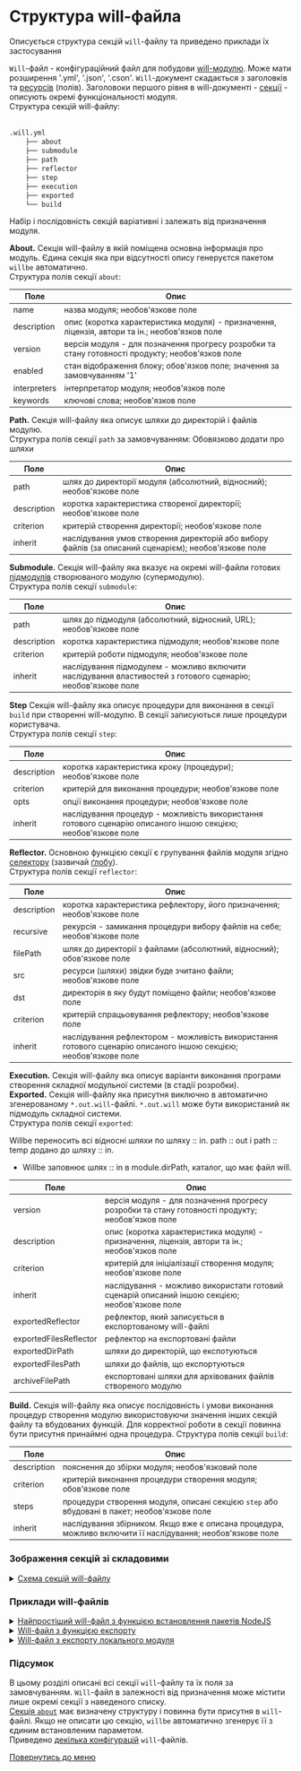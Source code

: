 # Структура will-файла

Описується структура секцій `will`-файлу та приведено приклади їх застосування

`Will`-файл - конфігураційний файл для побудови [will-модулю](Concepts.ukr.md#module). Може мати розширення '.yml', '.json', '.cson'. `Will`-документ скадається з заголовків та [ресурсів](Concepts.ukr.md#resource) (полів). Заголовоки першого рівня в will-документі - [секції](Concepts.ukr.md#will-file-section) - описують окремі функціональності модуля.  
Структура секцій will-файлу:

```

.will.yml
    ├── about
    ├── submodule
    ├── path
    ├── reflector
    ├── step
    ├── execution
    ├── exported
    └── build

```
Набір і послідовність секцій варіативні і залежать від призначення модуля.

<a name="about"></a> **About.** Секція will-файлу в якій поміщена основна інформація про модуль. Єдина секція яка при відсутності опису генеруєтся пакетом `willbe` автоматично.     
Структура полів секції `about`:

| Поле           | Опис                                    |
|----------------|-----------------------------------------|
| name           | назва модуля; необов'язкове поле        |
| description    | опис (коротка характеристика модуля) - призначення, ліцензія, автори та ін.; необов'язков поле    |
| version        | версія модуля - для позначення прогресу розробки та стану готовності продукту; необов'язков поле  |
| enabled        | стан відображення блоку; обов'язков поле; значення за замовчуванням '1' |
| interpreters   | інтерпретатор модуля; необов'язков поле |
| keywords       | ключові слова; необов'язков поле        |  

<a name="path"></a> **Path.** Секція will-файлу яка описує шляхи до директорій і файлів модулю.  
Структура полів секції `path` за замовчуванням: Обовязково додати про шляхи  

| Поле           | Опис                                    |
|----------------|-----------------------------------------|
| path           | шлях до директорії модуля (абсолютний, відносний); необов'язкове поле |
| description    | коротка характеристика створеної директорії; необов'язкове поле     |
| criterion      | критерій створення директорії; необов'язкове поле                   |
| inherit        | наслідування умов створення директорій або вибору файлів (за описаний сценарієм); необов'язкове поле  |  

<a name="submodule"></a> **Submodule.** Секція will-файлу яка вказує на окремі will-файли готових [підмодулів](Concepts.ukr.md#submodule) створюваного модулю (супермодулю).  
Структура полів секції `submodule`:  

| Поле           | Опис                                   |
|----------------|----------------------------------------|
| path           | шлях до підмодуля (абсолютний, відносний, URL); необов'язкове поле |
| description    | коротка характеристика підмодуля; необов'язкове поле               |
| criterion      | критерій роботи підмодуля; необов'язкове поле                      |
| inherit        | наслідування підмодулем - можливо включити наслідування властивостей з готового сценарію; необов'язкове поле    |  

<a name="step"></a> **Step** Секція will-файлу яка описує процедури для виконання в секції `build` при створенні will-модулю. В секції записуються лише процедури користувача.  
Структура полів секції `step`:   

| Поле           | Опис                                   |
|----------------|----------------------------------------|
| description    | коротка характеристика кроку (процедури); необов'язкове поле       |
| criterion      | критерій для виконання процедури; необов'язкове поле               |
| opts           | опції виконання процедури; необов'язкове поле                      |
| inherit        | наслідування процедур - можливість використання готового сценарію описаного іншою секцією; необов'язкове поле    |

<a name="reflector"></a> **Reflector.** Основною функцією секції є групування файлів модуля згідно [селектору](Concepts.ukr.md#selector) (зазвичай [ґлобу](Concepts.ukr.md#selector-with-glob)).   
Структура полів секції `reflector`:  

| Поле           | Опис                                   |
|----------------|----------------------------------------|
| description    | коротка характеристика рефлектору, його призначення; необов'язкове поле  |
| recursive      | рекурсія - замикання процедури вибору файлів на себе; необов'язкове поле |
| filePath       | шлях до директорії з файлами (абсолютний, відносний); обов'язкове поле   |
| src            | ресурси (шляхи) звідки буде зчитано файли; необов'язкове поле            |
| dst            | директорія в яку будут поміщено файли; необов'язкове поле                |
| criterion      | критерій спрацьовування рефлектору; необов'язкове поле                   |
| inherit        | наслідування рефлектором - можливість використання готового сценарію описаного іншою секцією; необов'язкове поле    |

<a name="execution"></a> **Execution.** Секція will-файлу яка описує варіанти виконання програми створення складної модульної системи (в стадії розробки).  
<a name="exported"></a> **Exported.** Секція will-файлу яка присутня виключно в автоматично згенерованому `*.out.will`-файлі. `*.out.will` може бути використаний як підмодуль складної системи.  
Структура полів секції `exported`:  

Willbe переносить всі відносні шляхи по шляху :: in. path :: out і path :: temp додано до шляху :: in.
- Willbe заповнює шлях :: in в module.dirPath, каталог, що має файл will.


| Поле                     | Опис                                   |
|--------------------------|----------------------------------------|
| version                  | версія модуля - для позначення прогресу розробки та стану готовності продукту; необов'язков поле |
| description              | опис (коротка характеристика модуля) - призначення, ліцензія, автори та ін.; необов'язков поле   |
| criterion                | критерій для ініціалізації створення модуля; необов'язкове поле                                  |
| inherit                  | наслідування - можливо використати готовий сценарій описаний іншою секцією; необов'язкове поле   |
| exportedReflector        | рефлектор, який записується в експортованому will-файлі      |
| exportedFilesReflector   | рефлектор на експортовані файли                              |  
| exportedDirPath          | шляхи до директорій, що експотуються                         |
| exportedFilesPath        | шляхи до файлів, що експортуються                            |
| archiveFilePath          | експортовані шляхи для архівованих файлів створеного модулю  |

<a name="build"></a> **Build.** Секція will-файлу яка описує послідовність і умови виконання процедур створення модулю використовуючи значення інших секцій файлу та вбудованих функцій. Для корректної роботи в секції повинна бути присутня принаймні одна процедура. 
Структура полів секції `build`:  

| Поле          | Опис                                    |
|---------------|-----------------------------------------|
| description   | пояснення до збірки модуля; необов'язковий поле                          |  
| criterion     | критерій виконання процедури створення модуля; обов'язкове поле          |
| steps         | процедури створення модуля, описані секцією `step` або вбудовані в пакет; необов'язкове поле                |
| inherit       | наслідування збірником. Якщо вже є описана процедура, можливо включити її наслідування; необов'язкове поле  |  

### Зображення секцій зі складовими
<details>
  <summary><u>Схема секцій will-файлу</u></summary>
<p> </p>
<p>Секція 'path'</p>

![path.section.ukr](./Images/path.section.ukr.png)

<p> </p>
<p>Секція 'submodule'</p>

![submodule.section.ukr](./Images/submodule.section.ukr.png)

<p> </p>
<p>Секція 'reflector'</p>

![reflector.section.ukr](./Images/reflector.section.ukr.png)

</details>

### <a name="examples"></a> Приклади will-файлів

<details>
  <summary><u>Найпростіший will-файл з функцією встановлення пакетів NodeJS</u></summary>

```yaml

about :

  name : first
  description : "First module"
  version : 0.0.1

step :

  npm.install :
    currentPath : '.'
    shell : npm install

build :

  debug:
    criterion :
      default : 1
    steps :
      - npm.install
```

Детальніше в розділі [First will-file](First_will_file.md)
</details>

<details>
  <summary><u>Will-файл з функцією експорту</u></summary>

```yaml

About
  name : 'listing'
  description : 'Module for listing'
  version : '0.0.1'
  enabled : 1

Paths
  in : 'in'
  out : 'out'
  export : 'proto'

step::export.proto
  opts :
    tar : 0
    export : path::export
  inherit :
    export

build::export
  criterion :
    default : 1
    export : 1
  steps :
    export.proto
```
</details>


<details>
  <summary><u>Will-файл з експорту локального модуля</u></summary>

```yaml

about :

  name : semantic-ui
  version : 2.0.7

path :

  out : '.'
  export : '.'

step  :
  export.semantic :
      inherit : export
      tar : 0
      export : path::export

build :
  export :
      criterion :
          default : 1
          export : 1
      steps :
          - export.semantic  
```

</details>

### <a name="conclusion"></a> Підсумок
В цьому розділі описані всі секції `will`-файлу та їх поля за замовчуванням. `Will`-файл в залежності від призначення може містити лише окремі секції з наведеного списку.  
[Секція `about`](#about) має визначену структуру і повинна бути присутня в `will`-файлі. Якщо не описати цю секцію, `willbe` автоматично згенерує її з єдиним встановленим параметом.  
Приведено [декілька конфігурацій](#examples) `will`-файлів.

[Повернутись до меню](Topics.ukr.md)
